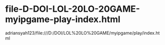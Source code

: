 # file-D-DOI-LOL-20LO-20GAME-myipgame-play-index.html
adriansyah123/file:///D:/DOI/LOL%20LO%20GAME/myipgame/play/index.html
